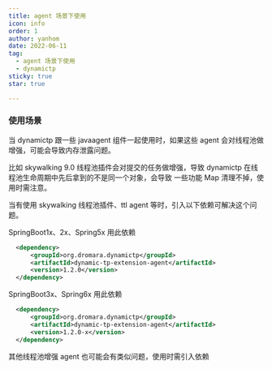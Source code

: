 ```yaml
---
title: agent 场景下使用
icon: info
order: 1
author: yanhom
date: 2022-06-11
tag:
  - agent 场景下使用
  - dynamictp
sticky: true
star: true

---
```


### 使用场景

当 dynamictp 跟一些 javaagent 组件一起使用时，如果这些 agent 会对线程池做增强，可能会导致内存泄露问题。

比如 skywalking 9.0 线程池插件会对提交的任务做增强，导致 dynamictp 在线程池生命周期中先后拿到的不是同一个对象，会导致
一些功能 Map 清理不掉，使用时需注意。

当有使用 skywalking 线程池插件、ttl agent 等时，引入以下依赖可解决这个问题。

SpringBoot1x、2x、Spring5x 用此依赖

```xml
  <dependency>
      <groupId>org.dromara.dynamictp</groupId>
      <artifactId>dynamic-tp-extension-agent</artifactId>
      <version>1.2.0</version>
  </dependency>
 ```

SpringBoot3x、Spring6x 用此依赖

```xml
  <dependency>
      <groupId>org.dromara.dynamictp</groupId>
      <artifactId>dynamic-tp-extension-agent</artifactId>
      <version>1.2.0-x</version>
  </dependency>
 ```

其他线程池增强 agent 也可能会有类似问题，使用时需引入依赖
